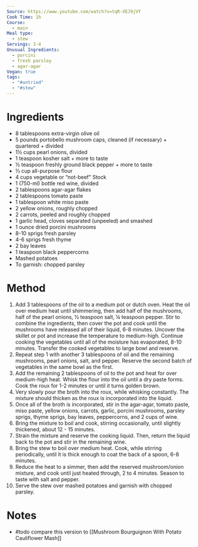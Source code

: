 ```yaml
---
Source: https://www.youtube.com/watch?v=tqR-XEJ9jVY
Cook Time: 1h
Course:
  - main
Meal type:
  - stew
Servings: 3-4
Unusual Ingredients:
  - porcini
  - fresh parsley
  - agar-agar
Vegan: true
tags:
  - "#untried"
  - "#stew"
---
```

# Ingredients

- 8 tablespoons extra-virgin olive oil
- 5 pounds portobello mushroom caps, cleaned (if necessary) + quartered + divided
- 1½ cups pearl onions, divided
- 1 teaspoon kosher salt + more to taste
- ½ teaspoon freshly ground black pepper + more to taste
- ⅓ cup all-purpose flour
- 4 cups vegetable or “not-beef” Stock
- 1 (750-ml) bottle red wine, divided
- 2 tablespoons agar-agar flakes
- 2 tablespoons tomato paste
- 1 tablespoon white miso paste
- 2 yellow onions, roughly chopped
- 2 carrots, peeled and roughly chopped
- 1 garlic head, cloves separated (unpeeled) and smashed
- 1 ounce dried porcini mushrooms
- 8-10 sprigs fresh parsley
- 4-6 sprigs fresh thyme
- 2 bay leaves
- 1 teaspoon black peppercorns
- Mashed potatoes
- To garnish: chopped parsley

# Method

1. Add 3 tablespoons of the oil to a medium pot or dutch oven. Heat the oil over medium heat until shimmering, then add half of the mushrooms, half of the pearl onions, ½ teaspoon salt, ¼ teaspoon pepper. Stir to combine the ingredients, then cover the pot and cook until the mushrooms have released all of their liquid, 6-8 minutes. Uncover the skillet or pot and increase the temperature to medium-high. Continue cooking the vegetables until all of the moisture has evaporated, 8-10 minutes. Transfer the cooked vegetables to large bowl and reserve.
2. Repeat step 1 with another 3 tablespoons of oil and the remaining mushrooms, pearl onions, salt, and pepper. Reserve the second batch of vegetables in the same bowl as the first.
3. Add the remaining 2 tablespoons of oil to the pot and heat for over medium-high heat. Whisk the flour into the oil until a dry paste forms. Cook the roux for 1-2 minutes or until it turns golden brown.
4. Very slowly pour the broth into the roux, while whisking constantly. The mixture should thicken as the roux is incorporated into the liquid.
5. Once all of the broth is incorporated, stir in the agar-agar, tomato paste, miso paste, yellow onions, carrots, garlic, porcini mushrooms, parsley sprigs, thyme sprigs, bay leaves, peppercorns, and 2 cups of wine.
6. Bring the mixture to boil and cook, stirring occasionally, until slightly thickened, about 12 - 15 minutes.
7. Strain the mixture and reserve the cooking liquid. Then, return the liquid back to the pot and stir in the remaining wine.
8. Bring the stew to boil over medium heat. Cook, while stirring periodically, until it is thick enough to coat the back of a spoon, 6-8 minutes.
9. Reduce the heat to a simmer, then add the reserved mushroom/onion mixture, and cook until just heated through, 2 to 4 minutes. Season to taste with salt and pepper.
10. Serve the stew over mashed potatoes and garnish with chopped parsley.

# Notes

- #todo compare this version to [[Mushroom Bourguignon With Potato Cauliflower Mash]]